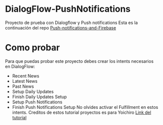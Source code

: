# DialogFlow-PushNotifications
Proyecto de prueba con Dialogflow y Push notifications
Esta es la continuación del repo [Push-notifications-and-Firebase](https://github.com/CrisRonda/Push-notifications-and-Firebase)

# Como probar
Para que puedas probar este proyecto debes crear los intents necesarios en DialogFlow: 
  - Recent News
  - Latest News
  - Past News
  - Setup Daily Updates
  - Finish Daily Updates Setup
  - Setup Push Notifications
  - Finish Push Notifications Setup
No olvides activar el Fulfillment en estos intents. 
Creditos de estos tutorial proyectos es para Yoichiro [Link del tutorial](https://yoichiro.github.io/codelabs/actions-updates-and-notifications/?index=codelabs%2F#0)
  
